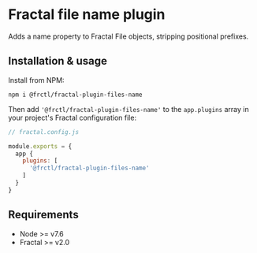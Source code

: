 # Fractal file name plugin

Adds a name property to Fractal File objects, stripping positional prefixes.

## Installation & usage

Install from NPM:

```
npm i @frctl/fractal-plugin-files-name
```

Then add `'@frctl/fractal-plugin-files-name'` to the `app.plugins` array in your project's Fractal configuration file:

```js
// fractal.config.js

module.exports = {
  app {
    plugins: [
      '@frctl/fractal-plugin-files-name'
    ]
  }
}
```

## Requirements

* Node >= v7.6
* Fractal >= v2.0
